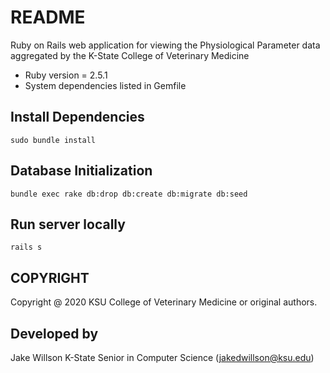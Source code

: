# README

Ruby on Rails web application for viewing the Physiological Parameter data
aggregated by the K-State College of Veterinary Medicine

* Ruby version = 2.5.1
* System dependencies listed in Gemfile

## Install Dependencies

    sudo bundle install

## Database Initialization

    bundle exec rake db:drop db:create db:migrate db:seed

## Run server locally

    rails s

## COPYRIGHT

Copyright @ 2020 KSU College of Veterinary Medicine or original authors.

## Developed by

Jake Willson
K-State Senior in Computer Science
(jakedwillson@ksu.edu)